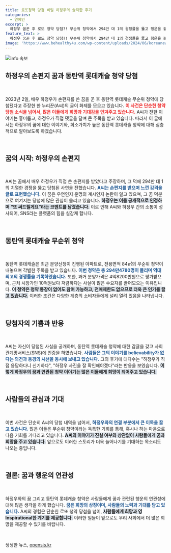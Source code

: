 ```yaml
---
title: 로또청약 당첨 비밀 하정우의 솔직한 후기
categories:
  - 연예인
excerpt: >
  하정우 꿈꾼 후 로또 청약 당첨?! 무순위 청약에서 294만 대 1의 경쟁률을 뚫고 행운을 붙잡은 사연이 화제! 진짜일까, 궁금증이 증폭된다!
feature_text: >
  하정우 꿈꾼 후 로또 청약 당첨?! 무순위 청약에서 294만 대 1의 경쟁률을 뚫고 행운을 붙잡은 사연이 화제! 진짜일까, 궁금증이 증폭된다!
image: 'https://www.behealthy4u.com/wp-content/uploads/2024/06/koreanews.jpg'
---
```


<p><img src="https://www.behealthy4u.com/wp-content/uploads/2024/06/koreanews.jpg" alt="info 속보" /></p>

<h2 data-ke-size="size26">하정우의 손편지 꿈과 동탄역 롯데캐슬 청약 당첨</h2>

<p data-ke-size="size16">&nbsp;</p>

<p data-ke-size="size16">2023년 2일, 배우 하정우가 손편지를 쓴 꿈을 꾼 후 동탄역 롯데캐슬 무순위 청약에 당첨됐다고 주장한 한 누리꾼(A씨)의 글이 화제를 모으고 있습니다. <b><span style="color: #ee2323;">이 사건은 단순한 청약 당첨 소식을 넘어서, 많은 이들에게 희망과 기대감을 안겨주고 있습니다.</span></b> A씨가 전한 이야기는 흥미롭고, 하정우가 직접 댓글을 달며 큰 주목을 받고 있습니다. 따라서 이 글에서는 하정우의 꿈에 대한 이야기와, 희소가치가 높은 동탄역 롯데캐슬 청약에 대해 심층적으로 알아보도록 하겠습니다.</p>

<p data-ke-size="size16">&nbsp;</p>

<h2 data-ke-size="size26">꿈의 시작: 하정우의 손편지</h2>

<p data-ke-size="size16">&nbsp;</p>

<p data-ke-size="size16">A씨는 꿈에서 배우 하정우가 직접 쓴 손편지를 받았다고 주장하며, 그 덕에 294만 대 1의 치열한 경쟁을 뚫고 당첨된 사연을 전했습니다. <b><span style="color: #1a5490;">A씨는 손편지를 받으며 느낀 감격을 글로 표현했습니다.</span></b> 이 꿈은 우연인지 운명의 계시인지 논란이 일고 있으며, 그 꿈 덕분으로 여겨지는 당첨에 많은 관심이 쏠리고 있습니다. <b><span style="background-color: #21538527;">하정우는 이를 공개적으로 인정하며 “또 써드릴게요”라는 코멘트를 남겼습니다.</span></b> 이로 인해 A씨와 하정우 간의 소통이 성사되어, SNS라는 플랫폼의 힘을 실감케 합니다.</p>

<p data-ke-size="size16">&nbsp;</p>

<h2 data-ke-size="size26">동탄역 롯데캐슬 무순위 청약</h2>

<p data-ke-size="size16">&nbsp;</p>

<p data-ke-size="size16">동탄역 롯데캐슬은 최근 분양신청이 진행된 아파트로, 전용면적 84㎡의 무순위 청약이 내놓으며 각별한 주목을 받고 있습니다. <b><span style="color: #1a5490;">이번 청약은 총 294만4780명이 몰리며 역대 최고의 경쟁률을 기록하였습니다.</span></b> 또한, 과거 분양가격은 4억8200만원으로 평가받으며, 근처 시장가인 10억원보다 저렴하다는 사실이 많은 수요자를 끌어모으는 이유입니다. <b><span style="background-color: #21538527;">이 청약은 청약 통장이 없어도 참여 가능하고, 전매제한도 없으므로 더욱 큰 인기를 끌고 있습니다.</span></b> 이러한 조건은 다양한 계층의 소비자들에게 널리 열려 있음을 나타냅니다.</p>

<p data-ke-size="size16">&nbsp;</p>

<h2 data-ke-size="size26">당첨자의 기쁨과 반응</h2>

<p data-ke-size="size16">&nbsp;</p>

<p data-ke-size="size16">A씨는 자신이 당첨된 사실을 공개하며, 동탄역 롯데캐슬 청약에 대한 감귤을 갖고 사회관계망서비스(SNS)에 인증을 하였습니다. <b><span style="color: #1a5490;">사람들은 그의 이야기를 believability가 없다는 의견과 동경의 시선을 동시에 보내고 있습니다.</span></b> 그의 후기에 대다수는 "하정우가 직접 응답하다니 신기하다", "하정우 사진을 잘 확인해야겠다"라는 반응을 보였습니다. <b><span style="background-color: #21538527;">이렇게 하정우의 꿈과 연관된 청약 이야기는 많은 이들에게 희망이 되어주고 있습니다.</span></b></p>

<p data-ke-size="size16">&nbsp;</p>

<h2 data-ke-size="size26">사람들의 관심과 기대</h2>

<p data-ke-size="size16">&nbsp;</p>

<p data-ke-size="size16">이번 사건은 단순히 A씨의 당첨 내역을 넘어서, <b><span style="color: #1a5490;">하정우와의 연결 부분에서 큰 이목을 끌고 있습니다.</span></b> 많은 이들은 무순위 청약이라는 독특한 기회를 통해, 혹시나 하는 마음으로 다음 기회를 기다리고 있습니다. <b><span style="background-color: #21538527;">A씨의 이야기가 진실 여부와 상관없이 사람들에게 꿈과 희망을 주고 있습니다.</span></b> 앞으로도 이러한 스토리가 더욱 늘어나기를 기대하는 목소리도 나오는 중입니다.</p>

<p data-ke-size="size16">&nbsp;</p>

<h2 data-ke-size="size26">결론: 꿈과 행운의 연관성</h2>

<p data-ke-size="size16">&nbsp;</p>

<p data-ke-size="size16">하정우와의 꿈 그리고 동탄역 롯데캐슬 청약은 사람들에게 꿈과 관련된 행운의 연관성에 대해 많은 생각을 하게 했습니다. <b><span style="color: #1a5490;">꿈은 희망의 상징이며, 사람들의 노력과 기대를 담고 있습니다.</span></b> A씨의 경험은 단순한 로또 청약 당첨을 넘어, <b><span style="background-color: #21538527;">사람들에게 희망과 영Inspirational한 계기를 제공합니다.</span></b> 이러한 일들이 앞으로도 우리 사회에서 더 많은 희망을 제공할 수 있기를 바랍니다.</p>

<p data-ke-size="size16">&nbsp;</p>
생생한 뉴스, <a href="https://opensis.kr" rel="dofollow">opensis.kr</a>


